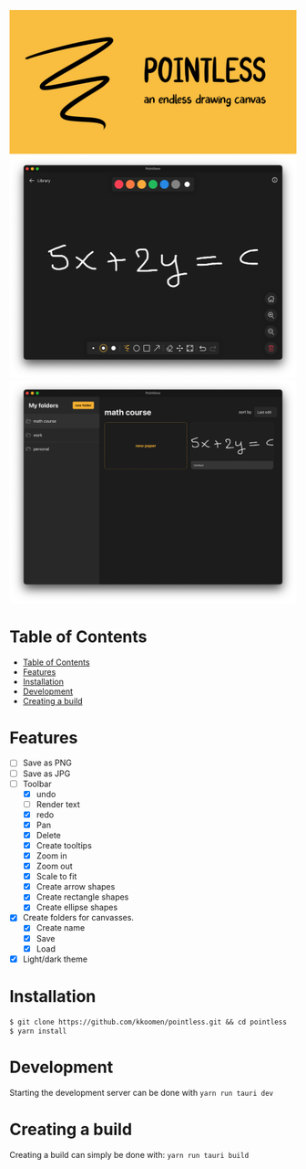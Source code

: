 ![logo](./screenshots/banner.jpg)
![paper](./screenshots/paper.png)
![library](./screenshots/library.png)

# Table of Contents

- [Table of Contents](#table-of-contents)
- [Features](#features)
- [Installation](#installation)
- [Development](#development)
- [Creating a build](#creating-a-build)

# Features

- [ ] Save as PNG
- [ ] Save as JPG
- [ ] Toolbar
  - [x] undo
  - [ ] Render text
  - [x] redo
  - [x] Pan
  - [x] Delete
  - [x] Create tooltips
  - [x] Zoom in
  - [x] Zoom out
  - [x] Scale to fit
  - [x] Create arrow shapes
  - [x] Create rectangle shapes
  - [x] Create ellipse shapes
- [x] Create folders for canvasses.
  - [x] Create name
  - [x] Save
  - [x] Load
- [x] Light/dark theme

# Installation

```
$ git clone https://github.com/kkoomen/pointless.git && cd pointless
$ yarn install
```

# Development

Starting the development server can be done with `yarn run tauri dev`

# Creating a build

Creating a build can simply be done with: `yarn run tauri build`
